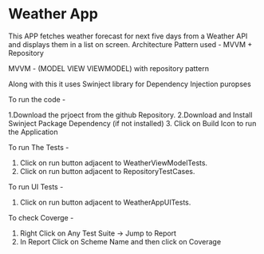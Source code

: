 #  Weather App

This APP fetches weather forecast for next five days from a  Weather  API and displays them in a list on screen. 
Architecture Pattern used - MVVM + Repository

MVVM - (MODEL VIEW VIEWMODEL) with repository pattern

Along with this it uses Swinject library for Dependency Injection puropses

To run the code -

1.Download the prjoect from the github Repository.
2.Download and Install Swinject Package Dependency (if not installed)
3. Click on Build Icon to run the Application

To run The Tests -

1. Click on run button adjacent to WeatherViewModelTests.
2. Click on run button adjacent to RepositoryTestCases.

To run UI Tests - 

1. Click on run button adjacent to WeatherAppUITests.
 
To check Coverge -

1. Right Click on Any Test Suite -> Jump to Report
2. In Report Click on Scheme Name and then click on Coverage

